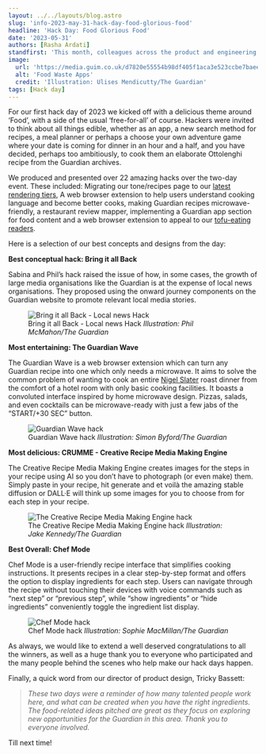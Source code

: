 ```yaml
---
layout: ../../layouts/blog.astro
slug: 'info-2023-may-31-hack-day-food-glorious-food'
headline: 'Hack Day: Food Glorious Food'
date: '2023-05-31'
authors: [Rasha Ardati]
standfirst: 'This month, colleagues across the product and engineering department, as well as other parts of the organisation, came together for another exciting hack day'
image:
  url: 'https://media.guim.co.uk/d7820e55554b98df405f1aca3e523ccbe7baee04/0_0_1500_900/1500.jpg'
  alt: 'Food Waste Apps'
  credit: 'Illustration: Ulises Mendicutty/The Guardian'
tags: [Hack day]
---
```


For our first hack day of 2023 we kicked off with a delicious theme around ‘Food’, with a side of the usual ‘free-for-all’ of course. Hackers were invited to think about all things edible, whether as an app, a new search method for recipes, a meal planner or perhaps a choose your own adventure game where your date is coming for dinner in an hour and a half, and you have decided, perhaps too ambitiously, to cook them an elaborate Ottolenghi recipe from the Guardian archives.

We produced and presented over 22 amazing hacks over the two-day event. These included: Migrating our tone/recipes page to our [latest rendering tiers](https://www.theguardian.com/info/2019/apr/04/revisiting-the-rendering-tier), A web browser extension to help users understand cooking language and become better cooks, making Guardian recipes microwave-friendly, a restaurant review mapper, implementing a Guardian app section for food content and a web browser extension to appeal to our [tofu-eating readers](https://www.theguardian.com/politics/video/2022/oct/18/suella-braverman-blames-guardian-reading-tofu-eating-wokerati-for-disruptive-protests-video).

Here is a selection of our best concepts and designs from the day:

**Best conceptual hack: Bring it all Back**

Sabina and Phil’s hack raised the issue of how, in some cases, the growth of large media organisations like the Guardian is at the expense of local news organisations. They proposed using the onward journey components on the Guardian website to promote relevant local media stories.


   <figure>
   <img alt="Bring it all Back - Local news Hack" src="https://i.guim.co.uk/img/media/a587bac33652ee9d44810a03a8e48d622391bc19/312_0_1606_964/master/1606.jpg?width=620&quality=45&auto=format&fit=max&dpr=2&s=a713edcdfefe8f1690191a2d34506a53" loading="lazy" />
   <figcaption>
     Bring it all Back - Local news Hack
    <i>Illustration: Phil McMahon/The Guardian</i>
    </figcaption>
    </figure>

**Most entertaining: The Guardian Wave**

The Guardian Wave is a web browser extension which can turn any Guardian recipe into one which only needs a microwave. It aims to solve the common problem of wanting to cook an entire [Nigel Slater](https://www.theguardian.com/profile/nigelslater) roast dinner from the comfort of a hotel room with only basic cooking facilities. It boasts a convoluted interface inspired by home microwave design. Pizzas, salads, and even cocktails can be microwave-ready with just a few jabs of the “START/+30 SEC” button.


   <figure>
   <img alt="Guardian Wave hack" src="https://i.guim.co.uk/img/media/76db04aaee8e4fca173815ca2daf97a9b08e1080/0_0_2020_1496/master/2020.jpg?width=620&quality=45&auto=format&fit=max&dpr=2&s=66d123bd939a50c924799579d67e8183" loading="lazy" />
   <figcaption>
     Guardian Wave hack
    <i>Illustration: Simon Byford/The Guardian</i>
    </figcaption>
    </figure>

**Most delicious: CRUMME - Creative Recipe Media Making Engine**

The Creative Recipe Media Making Engine creates images for the steps in your recipe using AI so you don’t have to photograph (or even make) them. Simply paste in your recipe, hit generate and et voilà the amazing stable diffusion or DALL·E ​will think up some images for you to choose from for each step in your recipe.​


   <figure>
   <img alt="The Creative Recipe Media Making Engine hack" src="https://i.guim.co.uk/img/media/e4e90ec5441b95ce7957c6efd492a45700fd4f03/0_2_3552_2132/master/3552.jpg?width=620&quality=45&auto=format&fit=max&dpr=2&s=361358980940c1cccc0075b6a16f64b0" loading="lazy" />
   <figcaption>
     The Creative Recipe Media Making Engine hack
    <i>Illustration: Jake Kennedy/The Guardian</i>
    </figcaption>
    </figure>

**Best Overall: Chef Mode**

Chef Mode is a user-friendly recipe interface that simplifies cooking instructions. It presents recipes in a clear step-by-step format and offers the option to display ingredients for each step. Users can navigate through the recipe without touching their devices with voice commands such as “next step” or “previous step”, while “show ingredients” or “hide ingredients” conveniently toggle the ingredient list display.


   <figure>
   <img alt="Chef Mode hack" src="https://i.guim.co.uk/img/media/f25b9ea27f51ef79ce3abc56306cca1fd5a3cd64/56_0_2872_1724/master/2872.jpg?width=620&quality=45&auto=format&fit=max&dpr=2&s=208bc2d35b9e34beb96dcbee192eb94a" loading="lazy" />
   <figcaption>
     Chef Mode hack
    <i>Illustration: Sophie MacMillan/The Guardian</i>
    </figcaption>
    </figure>

As always, we would like to extend a well deserved congratulations to all the winners, as well as a huge thank you to everyone who participated and the many people behind the scenes who help make our hack days happen.

Finally, a quick word from our director of product design, Tricky Bassett:

> _These two days were a reminder of how many talented people work here, and what can be created when you have the right ingredients. The food-related ideas pitched are great as they focus on exploring new opportunities for the Guardian in this area. Thank you to everyone involved._

Till next time!
